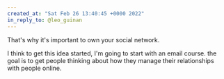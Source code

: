 ```yaml
---
created_at: "Sat Feb 26 13:40:45 +0000 2022"
in_reply_to: @leo_guinan
---
```


That's why it's important to own your social network. 

I think to get this idea started, I'm going to start with an email course. the goal is to get people thinking about how they manage their relationships with people online.